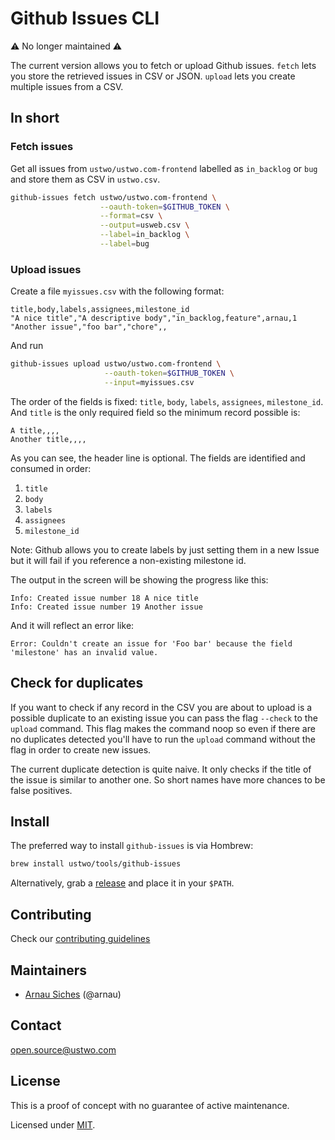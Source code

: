 # Github Issues CLI

⚠️ No longer maintained ⚠️

The current version allows you to fetch or upload Github issues. `fetch` lets
you store the retrieved issues in CSV or JSON. `upload` lets you create
multiple issues from a CSV.


## In short

### Fetch issues

Get all issues from `ustwo/ustwo.com-frontend` labelled as `in_backlog` or
`bug` and store them as CSV in `ustwo.csv`.

```sh
github-issues fetch ustwo/ustwo.com-frontend \
                    --oauth-token=$GITHUB_TOKEN \
                    --format=csv \
                    --output=usweb.csv \
                    --label=in_backlog \
                    --label=bug
```


### Upload issues

Create a file `myissues.csv` with the following format:

```csv
title,body,labels,assignees,milestone_id
"A nice title","A descriptive body","in_backlog,feature",arnau,1
"Another issue","foo bar","chore",,
```

And run

```sh
github-issues upload ustwo/ustwo.com-frontend \
                     --oauth-token=$GITHUB_TOKEN \
                     --input=myissues.csv
```

The order of the fields is fixed: `title`, `body`, `labels`, `assignees`,
`milestone_id`. And `title` is the only required field so the minimum record
possible is:

```csv
A title,,,,
Another title,,,,
```

As you can see, the header line is optional. The fields are identified and
consumed in order:

1. `title`
2. `body`
3. `labels`
4. `assignees`
5. `milestone_id`


Note: Github allows you to create labels by just setting them in a new Issue
but it will fail if you reference a non-existing milestone id.

The output in the screen will be showing the progress like this:

```
Info: Created issue number 18 A nice title
Info: Created issue number 19 Another issue
```

And it will reflect an error like:

```
Error: Couldn't create an issue for 'Foo bar' because the field 'milestone' has an invalid value.
```


## Check for duplicates

If you want to check if any record in the CSV you are about to upload is a
possible duplicate to an existing issue you can pass the flag `--check` to
the `upload` command. This flag makes the command noop so even if there are
no duplicates detected you'll have to run the `upload` command without the
flag in order to create new issues.

The current duplicate detection is quite naive. It only checks if the title
of the issue is similar to another one. So short names have more chances to
be false positives.


## Install

The preferred way to install `github-issues` is via Hombrew:

```sh
brew install ustwo/tools/github-issues
```

Alternatively, grab a [release](https://github.com/ustwo/github-issues/releases)
and place it in your `$PATH`.


## Contributing

Check our [contributing guidelines](./CONTRIBUTING.md)


## Maintainers

* [Arnau Siches](mailto:arnau@ustwo.com) (@arnau)


## Contact

open.source@ustwo.com


## License

This is a proof of concept with no guarantee of active maintenance.

Licensed under [MIT](./LICENSE).

